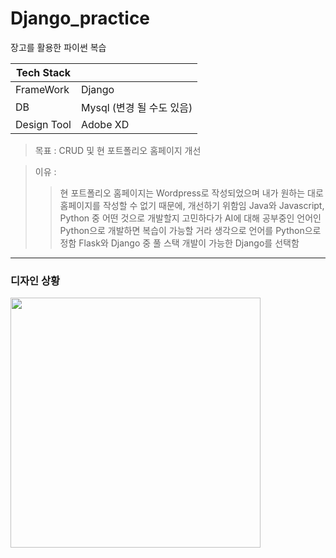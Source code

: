 # Django_practice

장고를 활용한 파이썬 복습

|Tech Stack|   |
|----|----|
|FrameWork | Django|
|DB | Mysql (변경 될 수도 있음)|
|Design Tool | Adobe XD|



>목표 : CRUD 및 현 포트폴리오 홈페이지 개선

>이유 :
>> 현 포트폴리오 홈페이지는 Wordpress로 작성되었으며 내가 원하는 대로 홈페이지를 작성할 수 없기 때문에, 개선하기 위함임 
>> Java와 Javascript, Python 중 어떤 것으로 개발할지 고민하다가 AI에 대해 공부중인 언어인 Python으로 개발하면 복습이 가능할 거라 생각으로 언어를 Python으로 정함
>> Flask와 Django 중 풀 스택 개발이 가능한 Django를 선택함
       

-------------------------------------------------------------
### 디자인 상황

<img src="https://user-images.githubusercontent.com/45348509/228899914-e2177acd-3311-4a5a-8ddc-eaedc039b780.JPG" width = "400" height = "400"/> 

